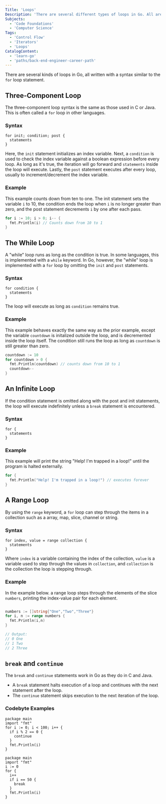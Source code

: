 ```yaml
---
Title: 'Loops'
Description: 'There are several different types of loops in Go. All are written using the `for` statement with different syntaxes.'
Subjects:
  - 'Code Foundations'
  - 'Computer Science'
Tags:
  - 'Control Flow'
  - 'Iterators'
  - 'Loops'
CatalogContent:
  - 'learn-go'
  - 'paths/back-end-engineer-career-path'
---
```


There are several kinds of loops in Go, all written with a syntax similar to the `for` loop statement.

## Three-Component Loop

The three-component loop syntax is the same as those used in C or Java. This is often called a `for` loop in other languages.

### Syntax

```pseudo
for init; condition; post {
  statements
}
```

Here, the `init` statement initializes an index variable. Next, a `condition` is used to check the index variable against a boolean expression before every loop. As long as it's true, the iteration will go forward and `statements` inside the loop will execute. Lastly, the `post` statement executes after every loop, usually to increment/decrement the index variable.

### Example

This example counts down from ten to one. The init statement sets the variable `i` to 10, the condition ends the loop when `i` is no longer greater than zero, and the post statement decrements `i` by one after each pass.

```go
for i := 10; i > 0; i-- {
  fmt.Println(i) // Counts down from 10 to 1
}
```

## The While Loop

A "while" loop runs as long as the condition is true. In some languages, this is implemented with a `while` keyword. In Go, however, the "while" loop is implemented with a `for` loop by omitting the `init` and `post` statements.

### Syntax

```pseudo
for condition {
  statements
}
```

The loop will execute as long as `condition` remains true.

### Example

This example behaves exactly the same way as the prior example, except the variable `countdown` is initalized outside the loop, and is decremented inside the loop itself. The condition still runs the loop as long as `countdown` is still greater than zero.

```go
countdown := 10
for countdown > 0 {
  fmt.Println(countdown) // counts down from 10 to 1
  countdown--
}
```

## An Infinite Loop

If the condition statement is omitted along with the post and init statements, the loop will execute indefinitely unless a `break` statement is encountered.

### Syntax

```pseudo
for {
  statements
}
```

### Example

This example will print the string "Help! I'm trapped in a loop!" until the program is halted externally.

```go
for {
  fmt.Println("Help! I'm trapped in a loop!") // executes forever
}
```

## A Range Loop

By using the `range` keyword, a `for` loop can step through the items in a collection such as a array, map, slice, channel or string.

### Syntax

```pseudo
for index, value = range collection {
  statements
}
```

Where `index` is a variable containing the index of the collection, `value` is a variable used to step through the values in `collection`, and `collection` is the collection the loop is stepping through.

### Example

In the example below. a range loop steps through the elements of the slice `numbers`, printing the index-value pair for each element.

```go

numbers := []string{"One","Two","Three"}
for i, n := range numbers {
  fmt.Println(i,n)
}

// Output:
// 0 One
// 1 Two
// 2 Three
```

## `break` and `continue`

The `break` and `continue` statements work in Go as they do in C and Java.

* A `break` statement halts execution of a loop and continues with the next statement after the loop.
* The `continue` statement skips execution to the next iteration of the loop.

### Codebyte Examples

```codebyte/golang
package main
import "fmt"
for i := 0; i < 100; i++ {
  if i % 2 == 0 {
    continue
  }
  fmt.Println(i)
}
```

```codebyte/golang
package main
import "fmt"
i := 0
for {
  i++
  if i == 50 {
    break
  }
  fmt.Println(i)
}
```
